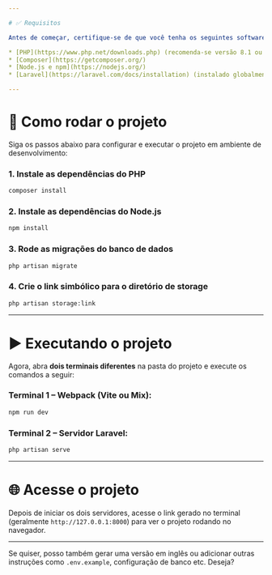 ```yaml
---

# ✅ Requisitos

Antes de começar, certifique-se de que você tenha os seguintes softwares instalados na sua máquina:

* [PHP](https://www.php.net/downloads.php) (recomenda-se versão 8.1 ou superior)
* [Composer](https://getcomposer.org/)
* [Node.js e npm](https://nodejs.org/)
* [Laravel](https://laravel.com/docs/installation) (instalado globalmente ou via `composer create-project`)

---
```


# 🚀 Como rodar o projeto

Siga os passos abaixo para configurar e executar o projeto em ambiente de desenvolvimento:

### 1. Instale as dependências do PHP

```bash
composer install
```

### 2. Instale as dependências do Node.js

```bash
npm install
```

### 3. Rode as migrações do banco de dados

```bash
php artisan migrate
```

### 4. Crie o link simbólico para o diretório de storage

```bash
php artisan storage:link
```

---

# ▶️ Executando o projeto

Agora, abra **dois terminais diferentes** na pasta do projeto e execute os comandos a seguir:

### Terminal 1 – Webpack (Vite ou Mix):

```bash
npm run dev
```

### Terminal 2 – Servidor Laravel:

```bash
php artisan serve
```

---

# 🌐 Acesse o projeto

Depois de iniciar os dois servidores, acesse o link gerado no terminal (geralmente `http://127.0.0.1:8000`) para ver o projeto rodando no navegador.

---

Se quiser, posso também gerar uma versão em inglês ou adicionar outras instruções como `.env.example`, configuração de banco etc. Deseja?
